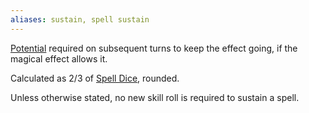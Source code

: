 ```yaml
---
aliases: sustain, spell sustain
---
```

   
[Potential](../Rolling%20Dice/Potential.md) required on subsequent turns to keep the effect going, if the magical effect allows it.    
   
Calculated as 2/3 of [Spell Dice](../Magic/Spell%20Dice.md), rounded.   
   
Unless otherwise stated, no new skill roll is required to sustain a spell.